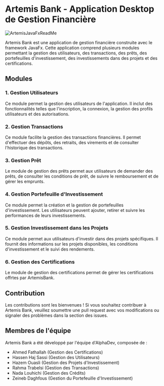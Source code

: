 # Artemis Bank - Application Desktop de Gestion Financière
![ArtemisJavaFxReadMe](https://github.com/hhsassi/ProjetPIDEV3A51-javaFX/assets/101049506/d71c2eee-a278-427a-8bca-148130d6ef4c)



Artemis Bank est une application de gestion financière construite avec le framework JavaFx. Cette application comprend plusieurs modules permettant la gestion des utilisateurs, des transactions, des prêts, des portefeuilles d'investissement, des investissements dans des projets et des certifications.

## Modules

### 1. Gestion Utilisateurs 
Ce module permet la gestion des utilisateurs de l'application. Il inclut des fonctionnalités telles que l'inscription, la connexion, la gestion des profils utilisateurs et des autorisations.

### 2. Gestion Transactions
Ce module facilite la gestion des transactions financières. Il permet d'effectuer des dépôts, des retraits, des virements et de consulter l'historique des transactions.

### 3. Gestion Prêt
Le module de gestion des prêts permet aux utilisateurs de demander des prêts, de consulter les conditions de prêt, de suivre le remboursement et de gérer les emprunts.

### 4. Gestion Portefeuille d'Investissement
Ce module permet la création et la gestion de portefeuilles d'investissement. Les utilisateurs peuvent ajouter, retirer et suivre les performances de leurs investissements.

### 5. Gestion Investissement dans les Projets
Ce module permet aux utilisateurs d'investir dans des projets spécifiques. Il fournit des informations sur les projets disponibles, les conditions d'investissement et le suivi des rendements.

### 6. Gestion des Certifications
Le module de gestion des certifications permet de gérer les certifications offrtes par ArtemisBank.

## Contribution

Les contributions sont les bienvenues ! Si vous souhaitez contribuer à Artemis Bank, veuillez soumettre une pull request avec vos modifications ou signaler des problèmes dans la section des issues.

## Membres de l'équipe

Artemis Bank a été développé par l'équipe d'AlphaDev, composée de :
- Ahmed Fathallah (Gestion des Certifications)
- Hassen Haj Sassi (Gestion des Utilisateurs)
- Hazem Ouasli (Gestion des Projets d'Investissement)
- Rahma Trabelsi (Gestion des Transactions)
- Nada Louhichi (Gestion des Crédits)
- Zeineb Daghfous (Gestion du Portefeuille d'Investissement)


